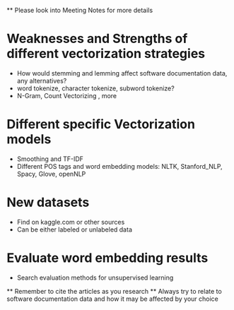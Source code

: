 ** Please look into Meeting Notes for more details

# Weaknesses and Strengths of different vectorization strategies
- How would stemming and lemming affect software documentation data, any alternatives?
- word tokenize, character tokenize, subword tokenize?
- N-Gram, Count Vectorizing , more

# Different specific Vectorization models
- Smoothing and TF-IDF
- Different POS tags and word embedding models: NLTK, Stanford_NLP, Spacy, Glove, openNLP

# New datasets
- Find on kaggle.com or other sources
- Can be either labeled or unlabeled data

# Evaluate word embedding results
- Search evaluation methods for unsupervised learning

** Remember to cite the articles as you research
** Always try to relate to software documentation data and how it may be affected by your choice
